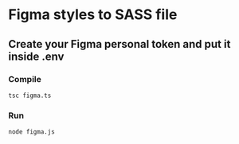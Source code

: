 # Figma styles to SASS file

## Create your Figma personal token and put it inside .env

### Compile

```tsc figma.ts```

### Run

```node figma.js```